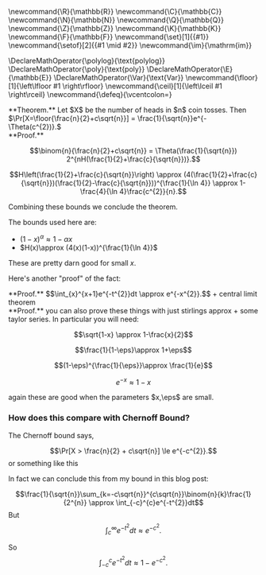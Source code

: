 \newcommand{\R}{\mathbb{R}}
\newcommand{\C}{\mathbb{C}}
\newcommand{\N}{\mathbb{N}}
\newcommand{\Q}{\mathbb{Q}}
\newcommand{\Z}{\mathbb{Z}}
\newcommand{\K}{\mathbb{K}}
\newcommand{\F}{\mathbb{F}}
\newcommand{\set}[1]{\{#1\}}
\newcommand{\setof}[2]{\{#1 \mid #2\}}
\newcommand{\im}{\mathrm{im}}

\DeclareMathOperator{\polylog}{\text{polylog}}
\DeclareMathOperator{\poly}{\text{poly}}
\DeclareMathOperator{\E}{\mathbb{E}}
\DeclareMathOperator{\Var}{\text{Var}}
\newcommand{\floor}[1]{\left\lfloor #1 \right\rfloor}
\newcommand{\ceil}[1]{\left\lceil #1 \right\rceil}
\newcommand{\defeq}{\vcentcolon=}



<div class="thm envbox">**Theorem.**
Let $X$ be the number of heads in $n$ coin tosses. Then
$\Pr[X=\floor{\frac{n}{2}+c\sqrt{n}}] =
\frac{1}{\sqrt{n}}e^{-\Theta(c^{2})}.$
</div>

<div class="pf envbox">**Proof.**

$$\binom{n}{\frac{n}{2}+c\sqrt{n}} = \Theta(\frac{1}{\sqrt{n}})
2^{nH(\frac{1}{2}+\frac{c}{\sqrt{n}})}.$$

$$H\left(\frac{1}{2}+\frac{c}{\sqrt{n}}\right) \approx
(4(\frac{1}{2}+\frac{c}{\sqrt{n}})(\frac{1}{2}-\frac{c}{\sqrt{n}}))^{\frac{1}{\ln 4}} \approx 1-\frac{4}{\ln 4}\frac{c^{2}}{n}.$$

Combining these bounds we conclude the theorem.

The bounds used here are:

- $(1-x)^{\alpha}\approx 1-\alpha x$ 
- $H(x)\approx (4(x)(1-x))^{\frac{1}{\ln 4}}$

These are pretty darn good for small $x$.


</div>

Here's another "proof" of the fact:

<div class="pf envbox">**Proof.**
$$\int_{x}^{x+1}e^{-t^{2}}dt \approx e^{-x^{2}}.$$
+ central limit theorem
</div>

<div class="pf envbox">**Proof.**
you can also prove these things with just stirlings approx +
some taylor series. 
In particular you will need:

$$\sqrt{1-x} \approx 1-\frac{x}{2}$$

$$\frac{1}{1-\eps}\approx 1+\eps$$

$$(1-\eps)^{\frac{1}{\eps}}\approx \frac{1}{e}$$

$$e^{-x}\approx 1-x$$

again these are good when the parameters $x,\eps$ are small.


</div>

### How does this compare with Chernoff Bound?

The Chernoff bound says, 

$$\Pr[X > \frac{n}{2} + c\sqrt{n}] \le e^{-c^{2}}.$$
or something like this

In fact we can conclude this from my bound in this blog post:

$$\frac{1}{\sqrt{n}}\sum_{k=-c\sqrt{n}}^{c\sqrt{n}}\binom{n}{k}\frac{1}{2^{n}} \approx \int_{-c}^{c}e^{-t^{2}}dt$$
But 
$$\int_{c}^{\infty}e^{-t^{2}}dt \approx e^{-c^{2}}.$$

So $$\int_{-c}^{c}e^{-t^{2}}dt \approx 1- e^{-c^{2}}.$$



